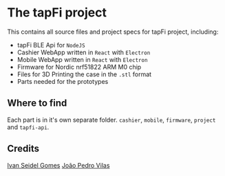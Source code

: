 # The tapFi project

This contains all source files and project specs for tapFi project, including:

- tapFi BLE Api for `NodeJS`
- Cashier WebApp written in `React` with `Electron`
- Mobile WebApp written in `React` with `Electron`
- Firmware for Nordic nrf51822 ARM M0 chip
- Files for 3D Printing the case in the `.stl` format
- Parts needed for the prototypes

## Where to find

Each part is in it's own separate folder. `cashier`, `mobile`, `firmware`, `project` and `tapfi-api`.

## Credits

[Ivan Seidel Gomes](https://github.com/ivanseidel)
[João Pedro Vilas](https://github.com/joaopedrovbs)
